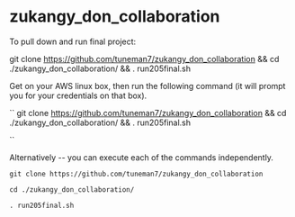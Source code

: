 # zukangy_don_collaboration   

To pull down and run final project:

git clone https://github.com/tuneman7/zukangy_don_collaboration && cd ./zukangy_don_collaboration/ && . run205final.sh

Get on your AWS linux box, then run the following command (it will prompt you for your credentials on that box).

``
git clone https://github.com/tuneman7/zukangy_don_collaboration && cd ./zukangy_don_collaboration/ && . run205final.sh

``

Alternatively -- you can execute each of the commands independently.

```
git clone https://github.com/tuneman7/zukangy_don_collaboration
```

```
cd ./zukangy_don_collaboration/
```

```
. run205final.sh
```
